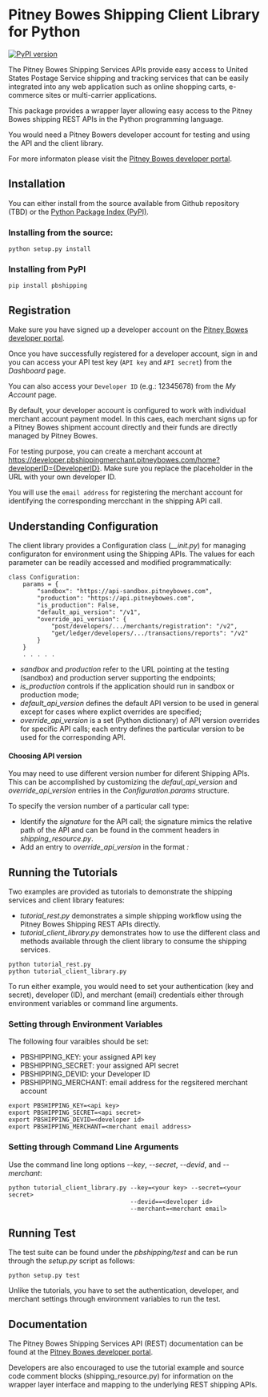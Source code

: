 # Pitney Bowes Shipping Client Library for Python
[![PyPI version](https://badge.fury.io/py/pbshipping.svg)](https://badge.fury.io/py/pbshipping)

The Pitney Bowes Shipping Services APIs provide easy access to United States 
Postage Service shipping and tracking services that can be easily integrated 
into any web application such as online shopping carts, e-commerce sites or 
multi-carrier applications. 

This package provides a wrapper layer allowing easy access to the Pitney Bowes 
shipping REST APIs in the Python programming language.  

You would need a Pitney Bowers developer account for testing and using the API
and the client library.

For more informaton please visit the 
[Pitney Bowes developer portal](http://developer.pitneybowes.com).

## Installation

You can either install from the source available from Github repository (TBD) or
the [Python Package Index (PyPI)](https://pypi.python.org/pypi).

### Installing from the source:

```
python setup.py install
```

### Installing from PyPI

```
pip install pbshipping
``` 

## Registration

Make sure you have signed up a developer account on the 
[Pitney Bowes developer portal](http://developer.pitneybowes.com).

Once you have successfully registered for a developer account, sign in and
you can access your API test key (`API key` and `API secret`) from the *Dashboard*
page. 

You can also access your `Developer ID` (e.g.: 12345678) from the *My Account* 
page.

By default, your developer account is configured to work with individual 
merchant account payment model. In this caes, each merchant signs up for 
a Pitney Bowes shipment account directly and their funds are directly 
managed by Pitney Bowes. 

For testing purpose, you can create a merchant account 
at https://developer.pbshippingmerchant.pitneybowes.com/home?developerID={DeveloperID}.
Make sure you replace the placeholder in the URL with your own developer ID.

You will use the `email address` for registering the merchant account for
identifying the corresponding mercchant in the shipping API call. 

## Understanding Configuration

The client library provides a Configuration class (*__init.py*) for 
managing configuraton for environment using the Shipping APIs. The values 
for each parameter can be readily accessed and modified programmatically:

```
class Configuration: 
    params = {
        "sandbox": "https://api-sandbox.pitneybowes.com",
        "production": "https://api.pitneybowes.com",
        "is_production": False,
        "default_api_version": "/v1",
        "override_api_version": {
            "post/developers/.../merchants/registration": "/v2",
            "get/ledger/developers/.../transactions/reports": "/v2"
        }
    }
    . . . . . 
```
* *sandbox* and *production* refer to the URL pointing at the testing (sandbox)
and production server supporting the endpoints;
* *is_production* controls if the application should run in sandbox or 
production mode;
* *default_api_version* defines the default API version to be used in general 
except for cases where explict overrides are specified;
* *override_api_version* is a set (Python dictionary) of API version 
overrides for specific API calls; each entry defines the particular version 
to be used for the corresponding API.

#### Choosing API version

You may need to use different version number for diferent Shipping APIs. 
This can be accomplished by customizing the *defaul_api_version* and 
*override_api_version* entries in the *Configuration.params* structure. 

To specify the version number of a particular call type:
* Identify the *signature* for the API call; the signature mimics the relative
path of the API and can be found in the comment headers in *shipping_resource.py*.
* Add an entry to *override_api_version* in the format 
*<api signature>: <verson string>* 


## Running the Tutorials

Two examples are provided as tutorials to demonstrate the shipping services 
and client library features:

* *tutorial_rest.py* demonstrates a simple shipping workflow using the 
Pitney Bowes Shipping REST APIs directly.
* *tutorial_client_library.py* demonstrates how to use the different class and
methods available through the client library to consume the shipping services.

```
python tutorial_rest.py
python tutorial_client_library.py
```

To run either example, you would need to set your authentication (key and secret), 
developer (ID), and merchant (email) credentials either through environment 
variables or command line arguments.

### Setting through Environment Variables

The following four varaibles should be set:
* PBSHIPPING_KEY: your assigned API key
* PBSHIPPING_SECRET: your assigned API secret
* PBSHIPPING_DEVID: your Developer ID
* PBSHIPPING_MERCHANT: email address for the regsitered merchant account

```
export PBSHIPPING_KEY=<api key>
export PBSHIPPING_SECRET=<api secret>
export PBSHIPPING_DEVID=<developer id>
export PBSHIPPING_MERCHANT=<merchant email address>
```

### Setting through Command Line Arguments

Use the command line long options *--key*, *--secret*, *--devid*, and *--merchant*:

```
python tutorial_client_library.py --key=<your key> --secret=<your secret> 
                                  --devid==<developer id> 
                                  --merchant=<merchant email>
```

## Running Test 

The test suite can be found under the *pbshipping/test* and can be run 
through the *setup.py* script as follows:

```
python setup.py test 
```

Unlike the tutorials, you have to set the authentication, developer, and 
merchant settings through environment variables to run the test.

## Documentation

The Pitney Bowes Shipping Services API (REST) documentation can be found at the 
[Pitney Bowes developer portal](http://developer.pitneybowes.com).

Developers are also encouraged to use the tutorial example and source code 
comment blocks (shipping_resource.py) for information on the wrapper layer 
interface and mapping to the underlying REST shipping APIs. 


